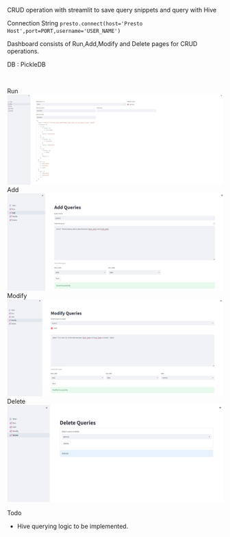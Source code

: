 CRUD operation with streamlit to save query snippets and query with Hive

Connection String
`presto.connect(host='Presto Host',port=PORT,username='USER_NAME')`
&nbsp;
&nbsp;

Dashboard consists of Run,Add,Modify and Delete pages for CRUD operations.
&nbsp;

DB : PickleDB

&nbsp;

Run
![Screenshot](./screenshots/run.jpg "Screenshot")
Add
![Screenshot](./screenshots/add.jpg "Screenshot")
Modify
![Screenshot](./screenshots/modify.jpg "Screenshot")
Delete
![Screenshot](./screenshots/delete.jpg "Screenshot")

Todo
- Hive querying logic to be implemented.
